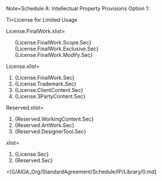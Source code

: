 Note=Schedule A: Intellectual Property Provisions Option 1:

Ti=License for Limited Usage 

License.FinalWork.xlist=<ul type=none><li>{License.FinalWork.Scope.Sec}</li><li>{License.FinalWork.Exclusive.Sec}</li><li>{License.FinalWork.Modify.Sec}</li></ul>

License.xlist=<ol><li>{License.FinalWork.Sec}</li><li>{License.Trademark.Sec}</li><li>{License.ClientContent.Sec}</li><li>{License.3PartyContent.Sec}</li></ol>

Reserved.xlist=<ol><li>{Reserved.WorkingContent.Sec}</li><li>{Reserved.ArtWork.Sec}</li><li>{Reserved.DesignerTool.Sec}</li></ol>

xlist=<ol><li>{License.Sec}</li><li>{Reserved.Sec}</li></ol>

=[G/AIGA_Org/StandardAgreement/Schedule/IP/Library/0.md]